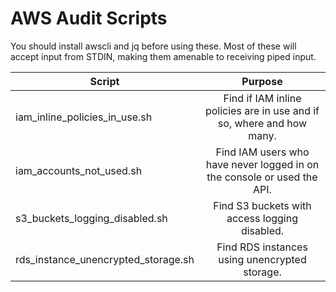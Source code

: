 # AWS Audit Scripts

You should install awscli and jq before using these. Most of these will accept
input from STDIN, making them amenable to receiving piped input.

| Script        | Purpose       |
| ------------- |:-------------:|
| iam_inline_policies_in_use.sh | Find if IAM inline policies are in use and if so, where and how many. |
| iam_accounts_not_used.sh | Find IAM users who have never logged in on the console or used the API. |
| s3_buckets_logging_disabled.sh | Find S3 buckets with access logging disabled. |
| rds_instance_unencrypted_storage.sh | Find RDS instances using unencrypted storage. |
